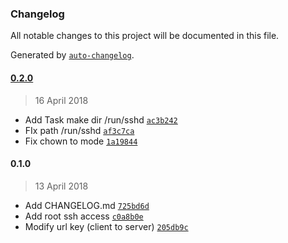### Changelog
All notable changes to this project will be documented in this file.

Generated by [`auto-changelog`](https://github.com/CookPete/auto-changelog).

#### [0.2.0](https://gitlab.com/IsotrolSA/Guadalinfo/ansible-server-role/compare/0.1.0...0.2.0)
> 16 April 2018
- Add Task make dir /run/sshd [`ac3b242`](https://gitlab.com/IsotrolSA/Guadalinfo/ansible-server-role/commit/ac3b242c457b581b75ffded9be8989ded8a143ef)
- FIx path /run/sshd [`af3c7ca`](https://gitlab.com/IsotrolSA/Guadalinfo/ansible-server-role/commit/af3c7ca7bd7d55c98da8884c096069da119f5844)
- Fix chown to mode [`1a19844`](https://gitlab.com/IsotrolSA/Guadalinfo/ansible-server-role/commit/1a19844cee117951244c4dfe634b22d038008263)

#### 0.1.0
> 13 April 2018
- Add CHANGELOG.md [`725bd6d`](https://gitlab.com/IsotrolSA/Guadalinfo/ansible-server-role/commit/725bd6d8c259f77010de34ba29452337571acf48)
- Add root ssh access [`c0a8b0e`](https://gitlab.com/IsotrolSA/Guadalinfo/ansible-server-role/commit/c0a8b0e19f12fcb2ac3434735096f28f292c859b)
- Modify url key (client to server) [`205db9c`](https://gitlab.com/IsotrolSA/Guadalinfo/ansible-server-role/commit/205db9cb82ebac8e1c22f8f25214ec234d63fc20)

